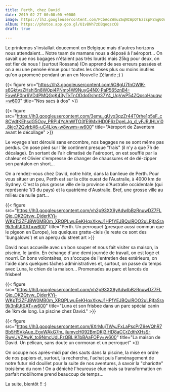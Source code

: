```yaml
---
title: Perth, chez David
date: 2019-02-27 00:00:00 +0000
image: https://lh3.googleusercontent.com/PCbAoZWmuZ6qNCWpQTEzzspPZng6OuttpFh1QdormD2hFLlL1QyhAU10or4lsuHXC08sRaMxebeokJhDI39UoBbsJHgs7lPlW4_MS2pZgjl61QtGk24hJbQ
album: https://photos.app.goo.gl/U1vBNh7zDBqoqscC8
draft: true

---
```

Le printemps s'installait doucement en Belgique mais d'autres horizons nous attendaient... Notre team de mamans nous a déposé à l'aéroport... On savait que nos bagages n'étaient pas très lourds mais 25kg pour deux, on est fier de nous ! (surtout Rossana) (On apprend de ses erreurs passées et on a eu une pensée émue pour toutes les choses plus ou moins inutiles qu'on a promené pendant un an en Nouvelle Zélande ;) )

{{< figure src="https://lh3.googleusercontent.com/iO8gU7fnOWlK-s6GktvsZHshI5n8W0pi4PNmt4W9NuyG4NX-PaP565znB4-FxwAP0nr6VDdPMQGgK43yTkTnODdqGshnt37Y4_UqVwP54ZQxsoHauqw=w600" title="Nos sacs à dos" >}}

{{< figure src="https://lh3.googleusercontent.com/3emu_gUvx3qzZr44T0rhe1p5sF_c8CVdtKEhsdG5Ooy_PRPI4YcAhWTO3fE9MxlHD0F6zDgeLJg_d_yFJRJHLVi0_8kjc72QvIrbX6-uC4Lkw-w8wwm=w600" title="Aéroport de Zaventem avant le décollage" >}}

Le voyage s'est déroulé sans encombre, nos bagages ne se sont même pas perdus. On pose pied sur l'île continent presque "frais" (il n'y a que 7h de décalage). En sortant de l'air climatisé de l'aéroport, on est soufflé par la chaleur et Olivier s'empresse de changer de chaussures et de dé-zipper son pantalon en short...

On a rendez-vous chez David, notre hôte, dans la banlieue de Perth. Pour vous situer un peu, Perth est sur la côte ouest de l'Australie, à 4000 km de Sydney. C'est la plus grosse ville de la province d'Australie occidentale (qui représente 1/3 du pays) et la quatrième d'Australie. Bref, une grosse ville au milieu de nulle part...

{{< figure src="https://lh3.googleusercontent.com/vh2p93XX9yAdwIbBzRnuwDZ7FLQjq_OK2Qtvw_DjderKYj-WKpTt3ZFJBW0MB0m_XRQPLwuEeKHqxXkwJ1HPfYEJBQulROO2uLRjfaSra9k3nRJt0AT=w600" title="Perth. Un perroquet (presque aussi commun que le pigeon en Europe), les quelques gratte-ciels (le reste ce sont des 'bungalows') et un aperçu du street art >}}

David nous accueille avec un bon souper et nous fait visiter sa maison, la piscine, le jardin. En échange d'une demi journée de travail, on est logé et nourri. En bons volontaires, on s'occupe de l'entretien des extérieurs, on l'aide dans quelques tâches administratives et, surtout, on passe du temps avec Luna, le chien de la maison... Promenades au parc et lancés de frisbee!

{{< figure src="https://lh3.googleusercontent.com/vh2p93XX9yAdwIbBzRnuwDZ7FLQjq_OK2Qtvw_DjderKYj-WKpTt3ZFJBW0MB0m_XRQPLwuEeKHqxXkwJ1HPfYEJBQulROO2uLRjfaSra9k3nRJt0AT=w600" title="Luna et son frisbee dans un parc spécial canin de 1km de long. La piscine chez David." >}}

{{< figure src="https://lh3.googleusercontent.com/8XrMujTWyJFxLaPscPrZ9eVQhR7Bb5H5VkAue_EgxWAkG7m_jlumycH092BmDKj3IHD8aCCrZdthXHsS-RwvUVZAwK_to9NmcUdLFzQBLIK1bBAaFOPy=w600" title="La maison de David. Un pélican, sans doute un cormoran et un perroquet" >}}

On occupe nos après-midi par des sauts dans la piscine, la mise en ordre de nos papiers et, surtout, la recherche, l'achat puis l'aménagement de notre futur nid douillet pour la suite de nos aventures, à savoir la "chariotte" troisième du nom ! On a déniché l'heureuse élue mais sa transformation en parfait mobilhome prend beaucoup de temps...

La suite, bientôt !! :)